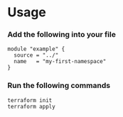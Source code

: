 # Usage

### Add the following into your file 
```
module "example" {
  source = "../"
  name   = "my-first-namespace"
}
```

### Run the following commands
```
terraform init 
terraform apply
```
